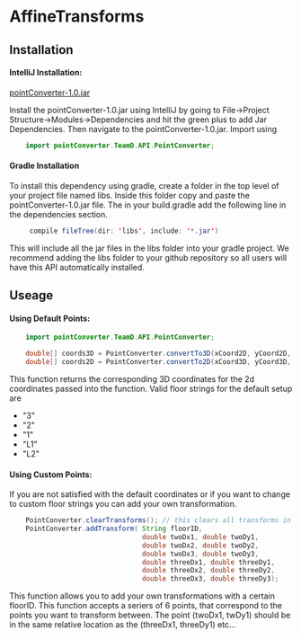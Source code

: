 # AffineTransforms
## Installation
#### IntelliJ Installation:
[pointConverter-1.0.jar](https://github.com/violas15/AffineTransforms/raw/master/pointConverter-1.0.jar)

Install the pointConverter-1.0.jar using IntelliJ by going to File->Project Structure->Modules->Dependencies and hit the
green plus to add Jar Dependencies. Then navigate to the pointConverter-1.0.jar.
Import using
```java
    import pointConverter.TeamD.API.PointConverter; 
```
    
#### Gradle Installation
To install this dependency using gradle, create a folder in the top level of your project file named libs. Inside this 
folder copy and paste the pointConverter-1.0.jar file.
The in your build.gradle add the following line in the dependencies section.
```java 
     compile fileTree(dir: 'libs', include: '*.jar')
```
     
This will include all the jar files in the libs folder into your gradle project. We recommend adding the libs folder to
your github repository so all users will have this API automatically installed. 

## Useage

#### Using Default Points:
```java
    import pointConverter.TeamD.API.PointConverter;

    double[] coords3D = PointConverter.convertTo3D(xCoord2D, yCoord2D, floorString)
    double[] coords2D = PointConverter.convertTo2D(xCoord3D, yCoord3D, floorString)
 ```

This function returns the corresponding 3D coordinates for the 2d coordinates passed into the function.
Valid floor strings for the default setup are 
* "3"
* "2"
* "1"
* "L1"
* "L2"


#### Using Custom Points:
If you are not satisfied with the default coordinates or if you want to change to custom floor strings you
 can add your own transformation.
 
 ```java
     PointConverter.clearTransforms(); // this clears all transforms in the list
     PointConverter.addTransform( String floorID,
                                  double twoDx1, double twoDy1,
                                  double twoDx2, double twoDy2,
                                  double twoDx3, double twoDy3,
                                  double threeDx1, double threeDy1,
                                  double threeDx2, double threeDy2,
                                  double threeDx3, double threeDy3);
 ```
                                
 This function allows you to add your own transformations with a certain floorID.
 This function accepts a seriers of 6 points, that correspond to the points you want to transform between.
  The point (twoDx1, twDy1) should be in the same relative location as the (threeDx1, threeDy1) etc...
                                     
 

